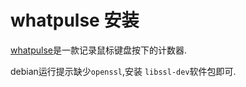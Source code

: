 # whatpulse 安装

[whatpulse](http://www.whatpulse.org/)是一款记录鼠标键盘按下的计数器.

debian运行提示缺少`openssl`,安装 `libssl-dev`软件包即可.
